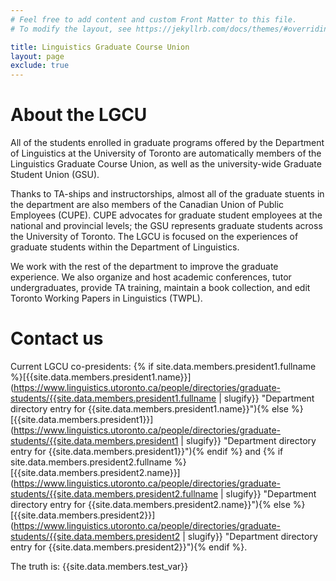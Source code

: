 ```yaml
---
# Feel free to add content and custom Front Matter to this file.
# To modify the layout, see https://jekyllrb.com/docs/themes/#overriding-theme-defaults

title: Linguistics Graduate Course Union
layout: page
exclude: true
---
```


# About the LGCU

All of the students enrolled in graduate programs offered by the Department of
Linguistics at the University of Toronto are automatically members of the
Linguistics Graduate Course Union, as well as the university-wide Graduate
Student Union (GSU).

Thanks to TA-ships and instructorships, almost all of the graduate stuents in
the department are also members of the Canadian Union of Public Employees
(CUPE). CUPE advocates for graduate student employees at the national and
provincial levels; the GSU represents graduate students across the University of
Toronto. The LGCU is focused on the experiences of graduate students within the
Department of Linguistics.

We work with the rest of the department to improve the graduate experience. We
also organize and host academic conferences, tutor undergraduates, provide TA
training, maintain a book collection, and edit Toronto Working Papers in
Linguistics (TWPL).

# Contact us

Current LGCU co-presidents: {% if site.data.members.president1.fullname %}[{{site.data.members.president1.name}}](https://www.linguistics.utoronto.ca/people/directories/graduate-students/{{site.data.members.president1.fullname | slugify}} "Department directory entry for {{site.data.members.president1.name}}"){% else %}[{{site.data.members.president1}}](https://www.linguistics.utoronto.ca/people/directories/graduate-students/{{site.data.members.president1 | slugify}} "Department directory entry for {{site.data.members.president1}}"){% endif %} and {% if site.data.members.president2.fullname %}[{{site.data.members.president2.name}}](https://www.linguistics.utoronto.ca/people/directories/graduate-students/{{site.data.members.president2.fullname | slugify}} "Department directory entry for {{site.data.members.president2.name}}"){% else %}[{{site.data.members.president2}}](https://www.linguistics.utoronto.ca/people/directories/graduate-students/{{site.data.members.president2 | slugify}} "Department directory entry for {{site.data.members.president2}}"){% endif %}.

The truth is: {{site.data.members.test_var}}
